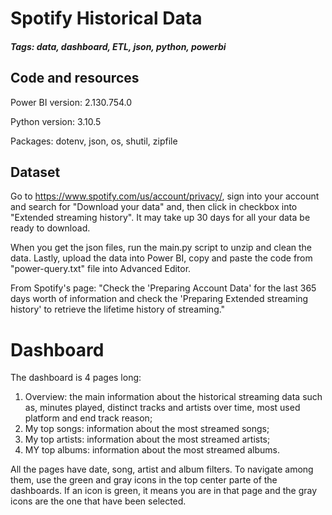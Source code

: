 # Spotify Historical Data

##### Tags: data, dashboard, ETL, json, python, powerbi

## Code and resources

Power BI version: 2.130.754.0

Python version: 3.10.5

Packages: dotenv, json, os, shutil, zipfile

## Dataset

Go to https://www.spotify.com/us/account/privacy/, sign into your account and search for "Download your data" and, then click in checkbox into "Extended streaming history". It may take up 30 days for all your data be ready to download.

When you get the json files, run the main.py script to unzip and clean the data. Lastly, upload the data into Power BI, copy and paste the code from "power-query.txt" file into Advanced Editor.

From Spotify's page:
"Check the 'Preparing Account Data' for the last 365 days worth of information
and check the 'Preparing Extended streaming history' to retrieve the lifetime
history of streaming."

# Dashboard


The dashboard is 4 pages long:
1) Overview: the main information about the historical streaming data such as, minutes played, distinct tracks and artists over time, most used platform and end track reason;
2) My top songs: information about the most streamed songs;
3) My top artists: information about the most streamed artists;
4) MY top albums: information about the most streamed albums.

All the pages have date, song, artist and album filters. To navigate among them, use the green and gray icons  in the top center parte of the dashboards. If an icon is green, it means you are in that page and the gray icons are the one that have been selected.
